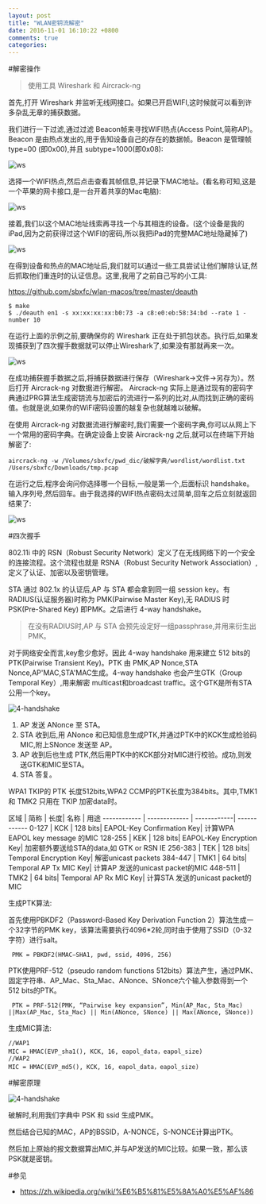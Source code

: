 ```yaml
---
layout: post
title: "WLAN密钥流解密"
date: 2016-11-01 16:10:22 +0800
comments: true
categories:
---
```


#解密操作

> 使用工具 Wireshark 和 Aircrack-ng

首先,打开 Wireshark 并监听无线网接口。如果已开启WIFI,这时候就可以看到许多杂乱无章的捕获数据。

我们进行一下过滤,通过过滤 Beacon帧来寻找WIFI热点(Access Point,简称AP)。Beacon 是由热点发出的,用于告知设备自己的存在的数据帧。Beacon 是管理帧 type=00 (即0x00),并且 subtype=1000(即0x08):


![ws](/images/2016/10/tmp75c54425.png)


选择一个WIFI热点,然后点击查看其帧信息,并记录下MAC地址。(看名称可知,这是一个苹果的网卡接口,是一台开着共享的Mac电脑):

![ws](/images/2016/10/tmp11983903.png)

接着,我们以这个MAC地址线索再寻找一个与其相连的设备。(这个设备是我的iPad,因为之前获得过这个WIFI的密码,所以我把iPad的完整MAC地址隐藏掉了)

![ws](/images/2016/10/tmp0a502955.png)

在得到设备和热点的MAC地址后,我们就可以通过一些工具尝试让他们解除认证,然后抓取他们重连时的认证信息。这里,我用了之前自己写的小工具:

<https://github.com/sbxfc/wlan-macos/tree/master/deauth>

	$ make
	$ ./deauth en1 -s xx:xx:xx:xx:b0:73 -a c8:e0:eb:58:34:bd --rate 1 - number 10

在运行上面的示例之前,要确保你的 Wireshark 正在处于抓包状态。执行后,如果发现捕获到了四次握手数据就可以停止Wireshark了,如果没有那就再来一次。

![ws](/images/2016/10/tmp2c8e7312.png)

在成功捕获握手数据之后,将捕获数据进行保存（Wireshark->文件->另存为）。然后打开 Aircrack-ng 对数据进行解密。 Aircrack-ng 实际上是通过现有的密码字典通过PRG算法生成密钥流与加密后的流进行一系列的比对,从而找到正确的密码值。也就是说,如果你的WiFi密码设置的越复杂也就越难以破解。

在使用 Aircrack-ng 对数据流进行解密时,我们需要一个密码字典,你可以从网上下一个常用的密码字典。在确定设备上安装  Aircrack-ng 之后,就可以在终端下开始解密了:

	aircrack-ng -w /Volumes/sbxfc/pwd_dic/破解字典/wordlist/wordlist.txt /Users/sbxfc/Downloads/tmp.pcap

在运行之后,程序会询问你选择哪一个目标,一般是第一个,后面标识 handshake。输入序列号,然后回车。由于我选择的WIFI热点密码太过简单,回车之后立刻就返回结果了:

![ws](/images/2016/10/tmp53ad4572.png)

#四次握手

802.11i 中的 RSN（Robust Security Network）定义了在无线网络下的一个安全的连接流程。这个流程也就是 RSNA（Robust Security Network Association）,定义了认证、加密以及密钥管理。

STA 通过 802.1x 的认证后,AP 与 STA 都会拿到同一组 session key。有RADIUS(认证服务器)时称为 PMK(Pairwise Master Key),无 RADIUS 时 PSK(Pre-Shared Key) 即PMK。之后进行 4-way handshake。

> 在没有RADIUS时,AP 与 STA 会预先设定好一组passphrase,并用来衍生出PMK。

对于网络安全而言,key愈少愈好。因此 4-way handshake 用来建立 512 bits的PTK(Pairwise Transient Key)。PTK 由 PMK,AP Nonce,STA Nonce,AP'MAC,STA'MAC生成。4-way handshake 也会产生GTK（Group Temporal Key）,用来解密 multicast和broadcast traffic。这个GTK是所有STA公用一个key。

![4-handshake](/images/2016/10/tmp13152092.png)

1. AP 发送 ANonce 至 STA。
2. STA 收到后,用 ANonce 和已知信息生成PTK,并通过PTK中的KCK生成检验码MIC,附上SNonce 发送至 AP。
3. AP 收到后也生成 PTK,然后用PTK中的KCK部分对MIC进行校验。成功,则发送GTK和MIC至STA。
4. STA 答复。

WPA1 TKIP的 PTK 长度512bits,WPA2 CCMP的PTK长度为384bits。其中,TMK1 和 TMK2 只用在 TKIP 加密data时。

区域 | 简称 | 长度| 名称 | 用途
------------ | ------------- | ------------| ------------
0-127   | KCK  | 128 bits| EAPOL-Key Confirmation Key| 计算WPA EAPOL key message 的MIC
128-255  | KEK  | 128 bits| EAPOL-Key Encryption Key| 加密额外要送给STA的data,如 GTK or RSN IE
256-383  | TEK | 128 bits| Temporal Encryption Key| 解密unicast packets
384-447  | TMK1  | 64 bits| Temporal AP Tx MIC Key| 计算AP 发送的unicast packet的MIC
448-511  | TMK2  | 64 bits| Temporal AP Rx MIC Key| 计算STA 发送的unicast packet的MIC

生成PTK算法:

首先使用PBKDF2（Password-Based Key Derivation Function 2）算法生成一个32字节的PMK key，该算法需要执行4096*2轮,同时由于使用了SSID（0-32字符）进行salt。

	 PMK = PBKDF2(HMAC−SHA1, pwd, ssid, 4096, 256)

PTK使用PRF-512（pseudo random functions 512bits）算法产生，通过PMK、固定字符串、AP_Mac、Sta_Mac、ANonce、SNonce六个输入参数得到一个512 bits的PTK。
	 
	 PTK = PRF-512(PMK, “Pairwise key expansion”, Min(AP_Mac, Sta_Mac) ||Max(AP_Mac, Sta_Mac) || Min(ANonce, SNonce) || Max(ANonce, SNonce))

生成MIC算法:
	
	//WAP1
	MIC = HMAC(EVP_sha1(), KCK, 16, eapol_data，eapol_size) 
	//WAP2
	MIC = HMAC(EVP_md5(), KCK, 16, eapol_data，eapol_size)

#解密原理

![4-handshake](/images/2016/10/142303547147.png)

破解时,利用我们字典中 PSK 和 ssid 生成PMK。

然后结合已知的MAC，AP的BSSID，A-NONCE，S-NONCE计算出PTK。

然后加上原始的报文数据算出MIC,并与AP发送的MIC比较。如果一致，那么该PSK就是密钥。


#参见

- <https://zh.wikipedia.org/wiki/%E6%B5%81%E5%8A%A0%E5%AF%86>
